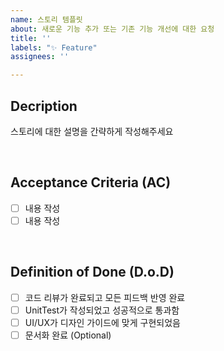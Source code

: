 ```yaml
---
name: 스토리 템플릿
about: 새로운 기능 추가 또는 기존 기능 개선에 대한 요청
title: ''
labels: "✨ Feature"
assignees: ''

---
```


## Decription
스토리에 대한 설명을 간략하게 작성해주세요

<br>

## Acceptance Criteria (AC)
- [ ] 내용 작성
- [ ] 내용 작성

<br>

## Definition of Done (D.o.D)
- [ ] 코드 리뷰가 완료되고 모든 피드백 반영 완료
- [ ] UnitTest가 작성되었고 성공적으로 통과함
- [ ] UI/UX가 디자인 가이드에 맞게 구현되었음
- [ ] 문서화 완료 (Optional)
